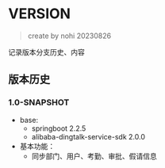 # VERSION
> create by nohi 20230826

记录版本分支历史、内容

## 版本历史

### 1.0-SNAPSHOT
* base:
  * springboot 2.2.5  
  * alibaba-dingtalk-service-sdk 2.0.0
* 基本功能：
  * 同步部门、用户、考勤、审批、假请信息
